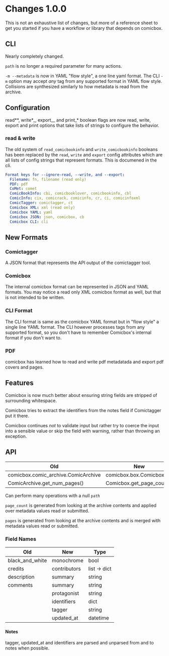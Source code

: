 # Changes 1.0.0

This is not an exhaustive list of changes, but more of a reference sheet to get you started if you have a workflow or library that depends on comicbox.

## CLI

Nearly completely changed.

`path` is no longer a required parameter for many actions.

`-m --metadata` is now in YAML "flow style", a one line yaml format. The CLI `-m` option may accept _any_ tag from any supported format in YAML flow style. Collisions are synthesized similarly to how metadata is read from the archive.

## Configuration

read*\*, write*\_, export\_\_ and print\_\* boolean flags are now
read, write, export and print options that take lists of strings
to configure the behavior.

### read & write

The old system of `read_comicbookinfo` and `write_comicbookinfo` booleans has been replaced by the `read`, `write` and `export` config attributes which are all lists of config strings that represent formats. This is documened in the cli.

```yaml
Format keys for --ignore-read, --write, and --export:
  Filename: fn, filename (read only)
  PDF: pdf
  CoMet: comet
  ComicBookInfo: cbi, comicbooklover, comicbookinfo, cbl
  ComicInfo: cix, comicrack, comicinfo, cr, ci, comicinfoxml
  ComicTagger: comictagger, ct
  Comicbox XML: xml (read only)
  Comicbox YAML: yaml
  Comicbox JSON: json, comicbox, cb
  Comicbox CLI: cli
```

## New Formats

### Comictagger

A JSON format that represents the API output of the comictagger tool.

### Comicbox

The internal comicbox format can be represented in JSON and YAML formats. You may notice a read only XML comicbox format as well, but that is not intended to be written.

### CLI Format

The CLI format is same as the comicbox YAML format but in "flow style" a single line YAML format. The CLI however processes tags from any supported format, so you don't have to remember Comicbox's internal format if you don't want to.

### PDF

comicbox has learned how to read and write pdf metadatada and export pdf covers and pages.

## Features

Comicbox is now much better about ensuring string fields are stripped of surrounding whitespace.

Comicbox tries to extract the identifiers from the notes field if Comictagger put it there.

Comicbox continues _not_ to validate input but rather try to coerce the input into a sensible value or skip the field with warning, rather than throwing an exception.

## API

| Old                                 | New                       |
| ----------------------------------- | ------------------------- |
| comicbox.comic_archive.ComicArchive | comicbox.box.Comicbox     |
| ComicArchive.get_num_pages()        | Comicbox.get_page_count() |

Can perform many operations with a null `path`

`page_count` is generated from looking at the archive contents and applied over metadata values read or submitted.

`pages` is generated from looking at the archive contents and is merged with metadata values read or submitted.

### Field Names

| Old             | New          | Type         |
| --------------- | ------------ | ------------ |
| black_and_white | monochrome   | bool         |
| credits         | contributors | list -> dict |
| description     | summary      | string       |
| comments        | summary      | string       |
|                 | protagonist  | string       |
|                 | identifiers  | dict         |
|                 | tagger       | string       |
|                 | updated_at   | datetime     |

#### Notes

tagger, updated_at and identifiers are parsed and unparsed from and to notes when possible.
